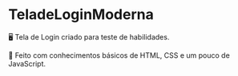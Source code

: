 # TeladeLoginModerna
🖥️ Tela de Login criado para teste de habilidades.

🎲 Feito com conhecimentos básicos de HTML, CSS e um pouco de JavaScript.
